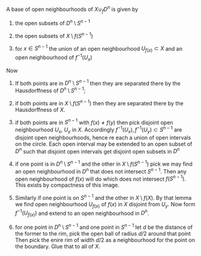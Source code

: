 
A base of open neighbourhoods of $X \cup_f D^n$ is given by


1. the open subsets of $D^n \setminus S^{n-1}$

1. the open subsets of $X \setminus f(S^{n-1})$

1. for $x \in S^{n-1}$ the union of an open neighbourhood $U_{f(x)} \subset X$ and an open neighbourhood of $f^{-1}(U_x)$


Now

1. If both points are in $D^n \setminus S^{n-1}$ then they are separated there by the Hausdorffness of $D^n \setminus S^{n-1}$;

1. if both points are in $X \setminus f(S^{n-1})$ then they are separated there by the Hausdorffness of $X$.

1. if both points are in $S^{n-1}$ with $f(x) \neq f(y)$ then pick disjoint open neighbourhood $U_x$, $U_y$ in $X$. Accordingly $f^{-1}(U_x), f^{-1}(U_y) \subset S^{n-1}$ are disjoint open neighbourhoods, hence re each a union of open intervals on the circle. Each open interval may be extended to an open subset of $D^n$ such that disjoint open intervals get disjoint open subsets in $D^n$

1. if one point is in $D^n \setminus S^{n-1}$ and the other in $X \setminus f(S^{n-1})$ pick we may find an open neighbourhood in $D^n$ that does not intersect $S^{n-1}$. Then any open neighbourhood of $f(x)$ will do which does not intersect $f(S^{n-1})$. This exists by compactness of this image.

1. Similarly if one point is on $S^{n-1}$ and the other in $X \setminus f(X)$. By that lemma we find open neighbourhood $U_{f(x)}$ of $f(x)$ in $X$ disjoint from $U_y$. Now form $f^{-1}(U_{f(x)})$ and extend to an open neighbourhood in $D^n$.

1. for one point in $D^n \setminus S^{n-1}$ and one point in $S^{n-1}$ let $d$ be the distance of the former to the rim, pick the open ball of radius $d/2$ around that point Then pick the enire rim of width $d/2$ as a neighbourhood for the point on the boundary. Glue that to all of $X$.

